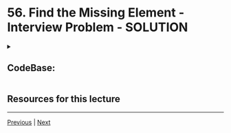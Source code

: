 # 56. Find the Missing Element - Interview Problem - SOLUTION

<details>   
    <summary> <h2> CodeBase: </h2> </summary>

-   [03-find-the-missing-element-assert.py](../../codebase/python-ds-interview/02-array-sequences/Array-Sequences-Interview-Questions/03-Finding-the-Missing-Element/03-find-the-missing-element-assert.py)
-   [03-find-the-missing-element-doctest.py](../../codebase/python-ds-interview/02-array-sequences/Array-Sequences-Interview-Questions/03-Finding-the-Missing-Element/03-find-the-missing-element-doctest.py)
-   [03-find-the-missing-element-unittest.py](../../codebase/python-ds-interview/02-array-sequences/Array-Sequences-Interview-Questions/03-Finding-the-Missing-Element/03-find-the-missing-element-unittest.py)

</details>

##  Resources for this lecture



---

[Previous](./55_Find-the-Missing-Element-Interview-Problem.md) | [Next](./57_Largest-Continuous-Sum-Interview-Problem.md)